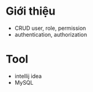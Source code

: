 # Giới thiệu
* CRUD user, role, permission
* authentication, authorization

# Tool
* intellij idea
* MySQL
